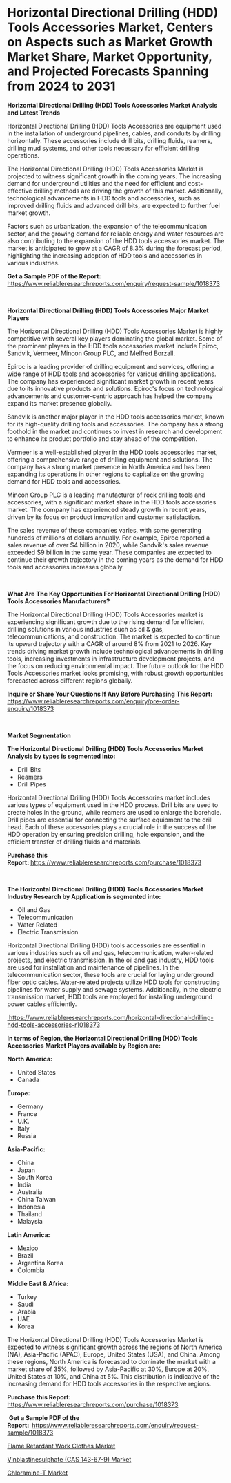 <p><h1>Horizontal Directional Drilling (HDD) Tools Accessories Market, Centers on Aspects such as Market Growth Market Share, Market Opportunity, and Projected Forecasts Spanning from 2024 to 2031</h1></p><p><strong>Horizontal Directional Drilling (HDD) Tools Accessories Market Analysis and Latest Trends</strong></p>
<p><p>Horizontal Directional Drilling (HDD) Tools Accessories are equipment used in the installation of underground pipelines, cables, and conduits by drilling horizontally. These accessories include drill bits, drilling fluids, reamers, drilling mud systems, and other tools necessary for efficient drilling operations.</p><p>The Horizontal Directional Drilling (HDD) Tools Accessories Market is projected to witness significant growth in the coming years. The increasing demand for underground utilities and the need for efficient and cost-effective drilling methods are driving the growth of this market. Additionally, technological advancements in HDD tools and accessories, such as improved drilling fluids and advanced drill bits, are expected to further fuel market growth.</p><p>Factors such as urbanization, the expansion of the telecommunication sector, and the growing demand for reliable energy and water resources are also contributing to the expansion of the HDD tools accessories market. The market is anticipated to grow at a CAGR of 8.3% during the forecast period, highlighting the increasing adoption of HDD tools and accessories in various industries.</p></p>
<p><strong>Get a Sample PDF of the Report:&nbsp;</strong> <a href="https://www.reliableresearchreports.com/enquiry/request-sample/1018373">https://www.reliableresearchreports.com/enquiry/request-sample/1018373</a></p>
<p>&nbsp;</p>
<p><strong>Horizontal Directional Drilling (HDD) Tools Accessories Major Market Players</strong></p>
<p><p>The Horizontal Directional Drilling (HDD) Tools Accessories Market is highly competitive with several key players dominating the global market. Some of the prominent players in the HDD tools accessories market include Epiroc, Sandvik, Vermeer, Mincon Group PLC, and Melfred Borzall.</p><p>Epiroc is a leading provider of drilling equipment and services, offering a wide range of HDD tools and accessories for various drilling applications. The company has experienced significant market growth in recent years due to its innovative products and solutions. Epiroc's focus on technological advancements and customer-centric approach has helped the company expand its market presence globally.</p><p>Sandvik is another major player in the HDD tools accessories market, known for its high-quality drilling tools and accessories. The company has a strong foothold in the market and continues to invest in research and development to enhance its product portfolio and stay ahead of the competition.</p><p>Vermeer is a well-established player in the HDD tools accessories market, offering a comprehensive range of drilling equipment and solutions. The company has a strong market presence in North America and has been expanding its operations in other regions to capitalize on the growing demand for HDD tools and accessories.</p><p>Mincon Group PLC is a leading manufacturer of rock drilling tools and accessories, with a significant market share in the HDD tools accessories market. The company has experienced steady growth in recent years, driven by its focus on product innovation and customer satisfaction.</p><p>The sales revenue of these companies varies, with some generating hundreds of millions of dollars annually. For example, Epiroc reported a sales revenue of over $4 billion in 2020, while Sandvik's sales revenue exceeded $9 billion in the same year. These companies are expected to continue their growth trajectory in the coming years as the demand for HDD tools and accessories increases globally.</p></p>
<p>&nbsp;</p>
<p><strong>What Are The Key Opportunities For Horizontal Directional Drilling (HDD) Tools Accessories Manufacturers?</strong></p>
<p><p>The Horizontal Directional Drilling (HDD) Tools Accessories market is experiencing significant growth due to the rising demand for efficient drilling solutions in various industries such as oil & gas, telecommunications, and construction. The market is expected to continue its upward trajectory with a CAGR of around 8% from 2021 to 2026. Key trends driving market growth include technological advancements in drilling tools, increasing investments in infrastructure development projects, and the focus on reducing environmental impact. The future outlook for the HDD Tools Accessories market looks promising, with robust growth opportunities forecasted across different regions globally.</p></p>
<p><strong>Inquire or Share Your Questions If Any Before Purchasing This Report:</strong> <a href="https://www.reliableresearchreports.com/enquiry/pre-order-enquiry/1018373">https://www.reliableresearchreports.com/enquiry/pre-order-enquiry/1018373</a></p>
<p>&nbsp;</p>
<p><strong>Market Segmentation</strong></p>
<p><strong>The Horizontal Directional Drilling (HDD) Tools Accessories Market Analysis by types is segmented into:</strong></p>
<p><ul><li>Drill Bits</li><li>Reamers</li><li>Drill Pipes</li></ul></p>
<p><p>Horizontal Directional Drilling (HDD) Tools Accessories market includes various types of equipment used in the HDD process. Drill bits are used to create holes in the ground, while reamers are used to enlarge the borehole. Drill pipes are essential for connecting the surface equipment to the drill head. Each of these accessories plays a crucial role in the success of the HDD operation by ensuring precision drilling, hole expansion, and the efficient transfer of drilling fluids and materials.</p></p>
<p><strong>Purchase this Report:&nbsp;</strong><a href="https://www.reliableresearchreports.com/purchase/1018373">https://www.reliableresearchreports.com/purchase/1018373</a></p>
<p>&nbsp;</p>
<p><strong>The Horizontal Directional Drilling (HDD) Tools Accessories Market Industry Research by Application is segmented into:</strong></p>
<p><ul><li>Oil and Gas</li><li>Telecommunication</li><li>Water Related</li><li>Electric Transmission</li></ul></p>
<p><p>Horizontal Directional Drilling (HDD) tools accessories are essential in various industries such as oil and gas, telecommunication, water-related projects, and electric transmission. In the oil and gas industry, HDD tools are used for installation and maintenance of pipelines.  In the telecommunication sector, these tools are crucial for laying underground fiber optic cables. Water-related projects utilize HDD tools for constructing pipelines for water supply and sewage systems. Additionally, in the electric transmission market, HDD tools are employed for installing underground power cables efficiently.</p></p>
<p><a href="https://www.reliableresearchreports.com/horizontal-directional-drilling-hdd-tools-accessories-r1018373">&nbsp;https://www.reliableresearchreports.com/horizontal-directional-drilling-hdd-tools-accessories-r1018373</a></p>
<p><strong>In terms of Region, the Horizontal Directional Drilling (HDD) Tools Accessories Market Players available by Region are:</strong></p>
<p>
    <p> <strong> North America: </strong>
        <ul>
            <li>United States</li>
            <li>Canada</li>
        </ul>
        </p> 
    <p> <strong> Europe: </strong>
        <ul>
            <li>Germany</li>
            <li>France</li>
            <li>U.K.</li>
            <li>Italy</li>
            <li>Russia</li>
        </ul>
        </p> 
    <p> <strong> Asia-Pacific: </strong>
        <ul>
            <li>China</li>
            <li>Japan</li>
            <li>South Korea</li>
            <li>India</li>
            <li>Australia</li>
            <li>China Taiwan</li>
            <li>Indonesia</li>
            <li>Thailand</li>
            <li>Malaysia</li>
        </ul>
        </p> 
    <p> <strong> Latin America: </strong>
        <ul>
            <li>Mexico</li>
            <li>Brazil</li>
            <li>Argentina Korea</li>
            <li>Colombia</li>
        </ul>
        </p> 
    <p> <strong> Middle East & Africa: </strong>
        <ul>
            <li>Turkey</li>
            <li>Saudi</li>
            <li>Arabia</li>
            <li>UAE</li>
            <li>Korea</li>
        </ul>
    </p>
    </p>
<p><p>The Horizontal Directional Drilling (HDD) Tools Accessories Market is expected to witness significant growth across the regions of North America (NA), Asia-Pacific (APAC), Europe, United States (USA), and China. Among these regions, North America is forecasted to dominate the market with a market share of 35%, followed by Asia-Pacific at 30%, Europe at 20%, United States at 10%, and China at 5%. This distribution is indicative of the increasing demand for HDD tools accessories in the respective regions.</p></p>
<p><strong>Purchase this Report: </strong><a href="https://www.reliableresearchreports.com/purchase/1018373">https://www.reliableresearchreports.com/purchase/1018373</a></p>
<p>&nbsp;<strong>Get a Sample PDF of the Report:&nbsp;&nbsp;</strong><a href="https://www.reliableresearchreports.com/enquiry/request-sample/1018373">https://www.reliableresearchreports.com/enquiry/request-sample/1018373</a></p>
<p><strong></strong></p>
<p><p><a href="https://medium.com/@sarabits4122023/flame-retardant-work-clothes-market-trends-a-detailed-study-of-its-market-segmentation-and-ee2dcec083d1">Flame Retardant Work Clothes Market</a></p><p><a href="https://github.com/waylose1223/Market-Research-Report-List-1/blob/main/vinblastinesulphate-cas-143-67-9-market.md">Vinblastinesulphate (CAS 143-67-9) Market</a></p><p><a href="https://medium.com/@jordymiller63/an-in-depth-analysis-of-the-global-chloramine-t-market-scope-and-its-rapid-growing-12-4-2e030c6e09c0">Chloramine-T Market</a></p></p>